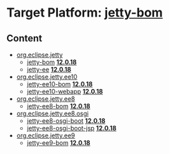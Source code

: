 # Target Platform: [jetty-bom](https://raw.githubusercontent.com/eclipse-orbit/orbit-simrel/main/maven-jetty/tp/other/MavenJettySupplement.target)

## Content
 - [org.eclipse.jetty](https://repo1.maven.org/maven2/org/eclipse/jetty/)
    - [jetty-bom](https://repo1.maven.org/maven2/org/eclipse/jetty/jetty-bom/) **[12.0.18](https://repo1.maven.org/maven2/org/eclipse/jetty/jetty-bom/12.0.18)**
    - [jetty-ee](https://repo1.maven.org/maven2/org/eclipse/jetty/jetty-ee/) **[12.0.18](https://repo1.maven.org/maven2/org/eclipse/jetty/jetty-ee/12.0.18)**
 - [org.eclipse.jetty.ee10](https://repo1.maven.org/maven2/org/eclipse/jetty/ee10/)
    - [jetty-ee10-bom](https://repo1.maven.org/maven2/org/eclipse/jetty/ee10/jetty-ee10-bom/) **[12.0.18](https://repo1.maven.org/maven2/org/eclipse/jetty/ee10/jetty-ee10-bom/12.0.18)**
    - [jetty-ee10-webapp](https://repo1.maven.org/maven2/org/eclipse/jetty/ee10/jetty-ee10-webapp/) **[12.0.18](https://repo1.maven.org/maven2/org/eclipse/jetty/ee10/jetty-ee10-webapp/12.0.18)**
 - [org.eclipse.jetty.ee8](https://repo1.maven.org/maven2/org/eclipse/jetty/ee8/)
    - [jetty-ee8-bom](https://repo1.maven.org/maven2/org/eclipse/jetty/ee8/jetty-ee8-bom/) **[12.0.18](https://repo1.maven.org/maven2/org/eclipse/jetty/ee8/jetty-ee8-bom/12.0.18)**
 - [org.eclipse.jetty.ee8.osgi](https://repo1.maven.org/maven2/org/eclipse/jetty/ee8/osgi/)
    - [jetty-ee8-osgi-boot](https://repo1.maven.org/maven2/org/eclipse/jetty/ee8/osgi/jetty-ee8-osgi-boot/) **[12.0.18](https://repo1.maven.org/maven2/org/eclipse/jetty/ee8/osgi/jetty-ee8-osgi-boot/12.0.18)**
    - [jetty-ee8-osgi-boot-jsp](https://repo1.maven.org/maven2/org/eclipse/jetty/ee8/osgi/jetty-ee8-osgi-boot-jsp/) **[12.0.18](https://repo1.maven.org/maven2/org/eclipse/jetty/ee8/osgi/jetty-ee8-osgi-boot-jsp/12.0.18)**
 - [org.eclipse.jetty.ee9](https://repo1.maven.org/maven2/org/eclipse/jetty/ee9/)
    - [jetty-ee9-bom](https://repo1.maven.org/maven2/org/eclipse/jetty/ee9/jetty-ee9-bom/) **[12.0.18](https://repo1.maven.org/maven2/org/eclipse/jetty/ee9/jetty-ee9-bom/12.0.18)**
